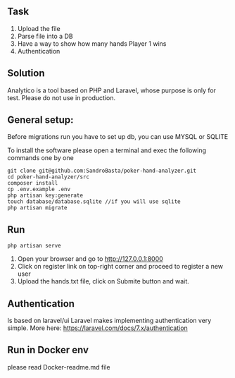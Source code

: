## Task

1. Upload the file
2. Parse file into a DB
3. Have a way to show how many hands Player 1 wins
4. Authentication

## Solution
Analytico is a tool based on PHP and Laravel, whose purpose is only for test. Please do not use in production.


## General setup:

Before migrations run you have to set up db, you can use MYSQL or SQLITE

To install the software please open a terminal and exec the following commands one by one

```
git clone git@github.com:SandroBasta/poker-hand-analyzer.git
cd poker-hand-analyzer/src
composer install
cp .env.example .env
php artisan key:generate
touch database/database.sqlite //if you will use sqlite
php artisan migrate
```

## Run 
```
php artisan serve
```
1. Open your browser and go to http://127.0.0.1:8000
2. Click on register link on top-right corner and proceed to register a new user
3. Upload the hands.txt file, click on Submite  button and wait.

## Authentication
Is based on laravel/ui
Laravel makes implementing authentication very simple. 
More here: https://laravel.com/docs/7.x/authentication

## Run in Docker env
please read Docker-readme.md file

